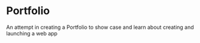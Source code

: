 # Portfolio
An attempt in creating a Portfolio to show case and learn about creating and launching a web app
